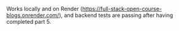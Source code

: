 Works locally and on Render (https://full-stack-open-course-blogs.onrender.com/), and backend tests are passing after having completed part 5.
